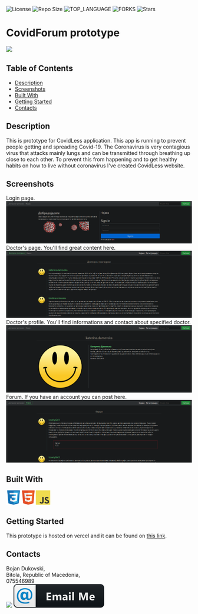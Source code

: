 ![License](https://img.shields.io/github/license/BojanDukovski/covidless.svg?style=for-the-badge) ![Repo Size](https://img.shields.io/github/languages/code-size/BojanDukovski/covidless.svg?style=for-the-badge) ![TOP_LANGUAGE](https://img.shields.io/github/languages/top/BojanDukovski/covidless.svg?style=for-the-badge) ![FORKS](https://img.shields.io/github/forks/BojanDukovski/covidless.svg?style=for-the-badge&social) ![Stars](https://img.shields.io/github/stars/BojanDukovski/covidless.svg?style=for-the-badge)
    
# CovidForum prototype
<img src="https://www.thehealthmuseum.org/public/2020_covid-19_web.banner_1920x450_001-01.png" />

## Table of Contents

- [Description](#description)
- [Screenshots](#screenshots)
- [Built With](#built-with)
- [Getting Started](#getting-started)
- [Contacts](#contacts)

## Description

This is prototype for CovidLess application. 
This app is running to prevent people getting and spreading Covid-19. The Coronavirus is very contagious virus that attacks mainly lungs and can be transmitted through breathing up close to each other. To prevent this from happening and to get healthy habits on how to live without coronavirus I've created CovidLess website.

## Screenshots

Login page.
![](img/screenshots/Screenshot_2.png)
Doctor's page. You'll find great content here.
![](img/screenshots/Screenshot_3.png)
Doctor's profile. You'll find informations and contact about specified doctor.
![](img/screenshots/Screenshot_4.png)
Forum. If you have an account you can post here.
![](img/screenshots/Screenshot_5.png)

## Built With

<a href="https://developer.mozilla.org/en-US/docs/Web/CSS"><img src="https://raw.githubusercontent.com/devicons/devicon/master/icons/css3/css3-original.svg" height="40px" width="40px" /></a><a href="https://developer.mozilla.org/en-US/docs/Web/HTML"><img src="https://raw.githubusercontent.com/devicons/devicon/master/icons/html5/html5-original.svg" height="40px" width="40px" /></a><a href="https://developer.mozilla.org/en-US/docs/Web/JavaScript"><img src="https://raw.githubusercontent.com/devicons/devicon/master/icons/javascript/javascript-original.svg" height="40px" width="40px" /></a>

## Getting Started

This prototype is hosted on vercel and it can be found on <a href="https://covid-forum-omega.vercel.app/index.html">this link</a>.

## Contacts
Bojan Dukovski, <br>
Bitola, Republic of Macedonia, <br>
075546989 <br>
<a href="https://www.linkedin.com/in/BojanDukovski"><img src="https://img.shields.io/badge/LinkedIn-0077B5?style=for-the-badge&logo=linkedin&logoColor=white" /></a>  <a href="mailto:bojan.dukovski211@gmail.com"><img src=https://raw.githubusercontent.com/johnturner4004/readme-generator/master/src/components/assets/images/email_me_button_icon_151852.svg /></a>
